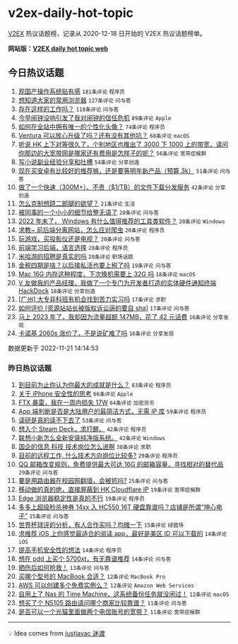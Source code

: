 # v2ex-daily-hot-topic

[V2EX](https://www.v2ex.com/) 热议话题榜，记录从 2020-12-18 日开始的 V2EX 热议话题榜单。

**网站版：[V2EX daily hot topic web](https://boojack.github.io/v2ex-daily-hot-topic-web/)**

## 今日热议话题

<!-- TODAY BEGIN -->

1. [观国产操作系统贴有感](https://www.v2ex.com/t/896716) `181条评论` `程序员`
1. [想知道大家的常用浏览器](https://www.v2ex.com/t/896743) `127条评论` `问与答`
1. [存在这样的工作吗？](https://www.v2ex.com/t/896711) `118条评论` `问与答`
1. [今早闹钟没响引发了我对闹钟的信任危机](https://www.v2ex.com/t/896693) `89条评论` `Apple`
1. [如何在全站中拥有唯一的个性化头像？](https://www.v2ex.com/t/896721) `74条评论` `程序员`
1. [Ventura 可以放心升级了吗？还有没有其他坑？](https://www.v2ex.com/t/896687) `68条评论` `macOS`
1. [听说 HK 上下对等很久了，个别地区也推出了 3000 下 1000 上的带宽，请问你那边的大宽带网是哪家还有费用是怎样子的呢？](https://www.v2ex.com/t/896733) `56条评论` `宽带症候群`
1. [写小说副业经验分享和吐槽](https://www.v2ex.com/t/896811) `54条评论` `分享创造`
1. [现在买安卓有比较好的推荐嘛，还是要等明年新产品（预算 3k）](https://www.v2ex.com/t/896722) `51条评论` `问与答`
1. [做了一个快速（300M+）、不贵（$1/TB）的文件下载分发服务](https://www.v2ex.com/t/896688) `42条评论` `分享创造`
1. [怎么克制想跷二郎腿的欲望？](https://www.v2ex.com/t/896784) `21条评论` `生活`
1. [被同事的一个小小的细节给整无语了](https://www.v2ex.com/t/896873) `20条评论` `问与答`
1. [2022 年末了， Windows 有什么值得推荐的工具类软件？](https://www.v2ex.com/t/896808) `20条评论` `Windows`
1. [求教~ 前后端分离网站，怎么应对爬虫](https://www.v2ex.com/t/896776) `20条评论` `程序员`
1. [玩游戏，买投影仪还是电视？](https://www.v2ex.com/t/896774) `20条评论` `问与答`
1. [前端学习后端，语言选择](https://www.v2ex.com/t/896745) `20条评论` `程序员`
1. [米哈游的招聘是真实的吗](https://www.v2ex.com/t/896726) `20条评论` `职场话题`
1. [金税四期是啥？以后接私活也要上税了吗](https://www.v2ex.com/t/896826) `19条评论` `问与答`
1. [Mac 16G 内存这种程度，下次换机需要上 32G 吗](https://www.v2ex.com/t/896831) `18条评论` `macOS`
1. [V 友做我的产品经理，我做了一个专门为开发者打造的实体硬件通知终端 HackDock](https://www.v2ex.com/t/896690) `18条评论` `分享创造`
1. [[广州] 大专非科班有机会找到苦力实习吗](https://www.v2ex.com/t/896862) `17条评论` `求职`
1. [如何评价 [资源站站长被版权诉讼逼的要自 sha]](https://www.v2ex.com/t/896772) `17条评论` `问与答`
1. [马上 2023 年了，我却因为流量超额 147MB，花了 42 元话费](https://www.v2ex.com/t/896884) `16条评论` `分享发现`
1. [卡诺基 2060s 涨价了，不是说矿难了吗](https://www.v2ex.com/t/896691) `16条评论` `分享发现`

数据更新于 2022-11-21 14:14:53

<!-- TODAY END -->

### 昨日热议话题

<!-- YESTERDAY BEGIN -->

1. [到目前为止你认为你最大的成就是什么？](https://www.v2ex.com/t/896580) `83条评论` `程序员`
1. [关于 iPhone 安全性的思考](https://www.v2ex.com/t/896534) `66条评论` `Apple`
1. [FTX 暴雷，我在一周内损失 17W](https://www.v2ex.com/t/896592) `64条评论` `加密货币`
1. [App 端判断是否是大陆用户的最简洁方式，无需 IP 库](https://www.v2ex.com/t/896602) `59条评论` `程序员`
1. [读研是真的读不下去了](https://www.v2ex.com/t/896530) `53条评论` `问与答`
1. [想入个 Steam Deck，求打醒。](https://www.v2ex.com/t/896537) `42条评论` `程序员`
1. [联想小新怎么全新安装纯净版系统。](https://www.v2ex.com/t/896584) `42条评论` `Windows`
1. [国企的信息 科技 技术岗位怎么进啊](https://www.v2ex.com/t/896533) `38条评论` `求职`
1. [目前的远程工作, 什么技术方向岗位比较多?](https://www.v2ex.com/t/896516) `29条评论` `程序员`
1. [QQ 邮箱改变规则，免费提供最大可达 16G 的邮箱容量，寻找相对的替代品](https://www.v2ex.com/t/896583) `29条评论` `问与答`
1. [要是用路由器在校园网翻墙，会被抓吗?](https://www.v2ex.com/t/896644) `25条评论` `问与答`
1. [移动做的真的绝，直接屏蔽到 HK Cloudflare IP](https://www.v2ex.com/t/896616) `19条评论` `宽带症候群`
1. [Edge 浏览器稳定性是真的不行](https://www.v2ex.com/t/896614) `19条评论` `程序员`
1. [多多上超级秒杀神券 14xx 入 HC550 16T 硬盘靠谱吗？店铺是所谓“坤心电子”](https://www.v2ex.com/t/896642) `15条评论` `问与答`
1. [世界杯球评的分析，有人合作买吗？均摊一下](https://www.v2ex.com/t/896557) `15条评论` `绿茵场`
1. [求推荐 iOS 上你感觉最适合的阅读 app，最好是美区 ID 可以下载的](https://www.v2ex.com/t/896617) `14条评论` `iOS`
1. [提高手机安全性的想法](https://www.v2ex.com/t/896613) `14条评论` `程序员`
1. [想在 pdd 上买个 5700xt，有无靠谱推荐](https://www.v2ex.com/t/896576) `14条评论` `问与答`
1. [晒伤后如何抢救！](https://www.v2ex.com/t/896618) `13条评论` `问与答`
1. [买哪个型号的 MacBook 合适？](https://www.v2ex.com/t/896638) `12条评论` `MacBook Pro`
1. [AWS 可以创建多个免费实例么？](https://www.v2ex.com/t/896600) `12条评论` `Amazon Web Services`
1. [自用上了 Nas 的 Time Machine，这系统备份任务就没闲过！](https://www.v2ex.com/t/896591) `12条评论` `macOS`
1. [想买了个 N5105 路由请问哪个商家比较靠谱？](https://www.v2ex.com/t/896656) `11条评论` `问与答`
1. [是否可以一个光猫里面做两个电信账号的宽带？](https://www.v2ex.com/t/896597) `11条评论` `宽带症候群`

<!-- YESTERDAY END -->

---

💡 Idea comes from [justjavac 迷渡](https://github.com/justjavac/)
